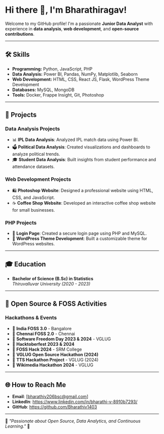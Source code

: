 # Hi there 👋, I'm Bharathiragav!

Welcome to my GitHub profile! I'm a passionate **Junior Data Analyst** with experience in **data analysis**, **web development**, and **open-source contributions**.

---

## 🛠️ Skills
- **Programming:** Python, JavaScript, PHP  
- **Data Analysis:** Power BI, Pandas, NumPy, Matplotlib, Seaborn  
- **Web Development:** HTML, CSS, React JS, Flask, WordPress Theme Development  
- **Databases:** MySQL, MongoDB  
- **Tools:** Docker, Frappe Insight, Git, Photoshop  

---

## 🚀 Projects

### **Data Analysis Projects**
- 📊 **IPL Data Analysis**: Analyzed IPL match data using Power BI.  
- 🗳️ **Political Data Analysis**: Created visualizations and dashboards to analyze political trends.  
- 🎓 **Student Data Analysis**: Built insights from student performance and attendance datasets.

### **Web Development Projects**
- 🛍️ **Photoshop Website**: Designed a professional website using HTML, CSS, and JavaScript.  
- ☕ **Coffee Shop Website**: Developed an interactive coffee shop website for small businesses.  

### **PHP Projects**
- 🔐 **Login Page**: Created a secure login page using PHP and MySQL.  
- 🎨 **WordPress Theme Development**: Built a customizable theme for WordPress websites.  

---

## 🎓 Education
- **Bachelor of Science (B.Sc) in Statistics**  
  *Thiruvalluvar University (2020 - 2023)*  

---

## 🚀 Open Source & FOSS Activities

### **Hackathons & Events**
- 🐧 **India FOSS 3.0** - Bangalore  
- 🐧 **Chennai FOSS 2.0** - Chennai  
- 🐧 **Software Freedom Day 2023 & 2024** - VGLUG  
- 🐧 **Hacktoberfest 2023 & 2024**  
- 🐧 **FOSS Hack 2024** - SRM College  
- 🐧 **VGLUG Open Source Hackathon (2024)**  
- 🐧 **TTS Hackathon Project** - VGLUG (2024)  
- 🐧 **Wikimedia Hackathon 2024** - VGLUG  

---

## 🌐 How to Reach Me
- **Email**: [bharathiv206bsc@gmail.com]
- **LinkedIn**: https://www.linkedin.com/in/bharathi-v-8910b7293/ 
- **GitHub**: https://github.com/Bharathiv1403

---

🌟 *"Passionate about Open Source, Data Analytics, and Continuous Learning."* 🌟



<!---
Bharathiv1403/Bharathiv1403 is a ✨ special ✨ repository because its `README.md` (this file) appears on your GitHub profile.
You can click the Preview link to take a look at your changes.
--->
